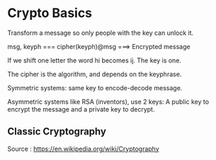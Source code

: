 # Crypto Basics

Transform a message so only people with the key can unlock it.

msg, keyph === cipher(keyph)@msg ===> Encrypted message

If we shift one letter the word hi becomes  ij. 
The key is one.

The cipher is the algorithm, and depends on the keyphrase.

Symmetric systems: same key to encode-decode message.

Asymmetric systems like RSA (inventors), use 2 keys: A public key to encrypt the message and a private key to decrypt.

## Classic Cryptography

Source : https://en.wikipedia.org/wiki/Cryptography
